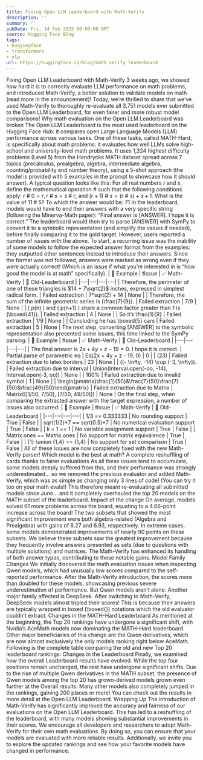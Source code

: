 ```yaml
---
title: Fixing Open LLM Leaderboard with Math-Verify
description: ''
summary: ''
pubDate: Fri, 14 Feb 2025 00:00:00 GMT
source: Hugging Face Blog
tags:
- huggingface
- transformers
- nlp
url: https://huggingface.co/blog/math_verify_leaderboard
---
```


Fixing Open LLM Leaderboard with Math-Verify
3 weeks ago, we showed how hard it is to correctly evaluate LLM performance on math problems, and introduced Math-Verify, a better solution to validate models on math (read more in the announcement)!
Today, we’re thrilled to share that we’ve used Math-Verify to thoroughly re-evaluate all 3,751 models ever submitted to the Open LLM Leaderboard, for even fairer and more robust model comparisons!
Why math evaluation on the Open LLM Leaderboard was broken
The Open LLM Leaderboard is the most used leaderboard on the Hugging Face Hub: it compares open Large Language Models (LLM) performance across various tasks. One of these tasks, called MATH-Hard, is specifically about math problems: it evaluates how well LLMs solve high-school and university-level math problems. It uses 1,324 highest difficulty problems (Level 5) from the Hendrycks MATH dataset spread across 7 topics (precalculus, prealgebra, algebra, intermediate algebra, counting/probability and number theory), using a 5-shot approach (the model is provided with 5 examples in the prompt to showcase how it should answer).
A typical question looks like this:
For all real numbers $r$ and $s$, define the mathematical operation $\#$ such that the following conditions apply: $r\ \#\ 0 = r, r\ \#\ s = s\ \#\ r$, and $(r + 1)\ \#\ s = (r\ \#\ s) + s + 1$. What is the value of $11\ \#\ 5$?
To which the answer would be:
71
In the leaderboard, models would have to end their answers with a very specific string (following the Minerva-Math paper):
“Final answer is [ANSWER]. I hope it is correct.”
The leaderboard would then try to parse [ANSWER]
with SymPy to convert it to a symbolic representation (and simplify the values if needed), before finally comparing it to the gold target.
However, users reported a number of issues with the above.
To start, a recurring issue was the inability of some models to follow the expected answer format from the examples: they outputted other sentences instead to introduce their answers. Since the format was not followed, answers were marked as wrong even if they were actually correct! (Which is an issue if what you’re interested in is “how good the model is at math” specifically).
| 📄 Example | ❗️Issue | ✅ Math-Verify | 🛑 Old-Leaderboard |
|---|---|---|---|
| Therefore, the perimeter of one of these triangles is $14 + 7\sqrt{2}$ inches, expressed in simplest radical form. | Failed extraction | 7*sqrt(2) + 14 |
None |
| Therefore, the sum of the infinite geometric series is (\frac{7}{9}). | Failed extraction | 7/9 |
None |
| ( p(n) ) and ( p(n+1) ) share a common factor greater than 1 is (\boxed{41}). | Failed extraction | 4 |
None |
| So it’s \frac{1}{9} | Failed extraction | 1/9 |
None |
| Concluding he has \boxed{5} cars | Failed extraction | 5 |
None |
The next step, converting [ANSWER]
to the symbolic representation also presented some issues, this time linked to the SymPy parsing:
| 📄 Example | ❗️Issue | ✅ Math-Verify | 🛑 Old-Leaderboard |
|---|---|---|---|
| The final answer is $2x + 4y + z - 19 = 0$. I hope it is correct. | Partial parse of parametric eq | Eq(2x + 4y + z - 19, 0) | 0 |
| (23) | Failed extraction due to latex borders | 23 |
None |
| ((- \infty, -14) \cup (-3, \infty)). | Failed extraction due to interval | Union(Interval.open(-oo, -14), Interval.open(-3, oo)) | None |
| 100% | Failed extraction due to invalid symbol | 1 |
None |
| \begin{pmatrix}\frac{1}{50}&\frac{7}{50}\frac{7}{50}&\frac{49}{50}\end{pmatrix} | Failed extraction due to Matrix | Matrix([[1/50, 7/50], [7/50, 49/50]]) | None |
On the final step, when comparing the extracted answer with the target expression, a number of issues also occurred:
| 📄 Example | ❗️Issue | ✅ Math-Verify | 🛑 Old-Leaderboard |
|---|---|---|---|
| 1/3 == 0.333333 | No rounding support | True | False |
| sqrt(1/2)*7 == sqrt(0.5)*7 | No numerical evaluation support | True | False |
| k = 1 == 1 | No variable assignment support | True | False |
| Matrix.ones == Matrix.ones | No support for matrix equivalence | True | False |
| {1} \union {1,4} == {1,4} | No support for set comparison | True | False |
All of these issues are now completely fixed with the new Math-Verify parser!
Which model is the best at math? A complete reshuffling of cards thanks to fairer evaluations
As all these issues tend to accumulate, some models deeply suffered from this, and their performance was strongly underestimated… so we removed the previous evaluator and added Math-Verify, which was as simple as changing only 3 lines of code! (You can try it too on your math evals!)
This therefore meant re-evaluating all submitted models since June… and it completely overhauled the top 20 models on the MATH subset of the leaderboard.
Impact of the change
On average, models solved 61 more problems across the board, equating to a 4.66-point increase across the board!
The two subsets that showed the most significant improvement were both algebra-related (Algebra and Prealgebra) with gains of 8.27 and 6.93, respectively. In extreme cases, some models demonstrated improvements of nearly 90 points on these subsets. We believe these subsets saw the greatest improvement because they frequently involve answers presented as sets (due to questions with multiple solutions) and matrices. The Math-Verify has enhanced its handling of both answer types, contributing to these notable gains.
Model Family Changes
We initially discovered the math evaluation issues when inspecting Qwen models, which had unusually low scores compared to the self-reported performance. After the Math-Verify introduction, the scores more than doubled for these models, showcasing previous severe underestimation of performance.
But Qwen models aren’t alone. Another major family affected is DeepSeek. After switching to Math-Verify, DeepSeek models almost tripled their scores! This is because their answers are typically wrapped in boxed (\boxed{})
notations which the old evaluator couldn’t extract.
Changes in the MATH-Hard Leaderboard
As mentioned at the beginning, the Top 20 rankings have undergone a significant shift, with Nvidia’s AceMath models now dominating the MATH-Hard leaderboard. Other major beneficiaries of this change are the Qwen derivatives, which are now almost exclusively the only models ranking right below AceMath. Following is the complete table comparing the old and new Top 20 leaderboard rankings:
Changes in the Leaderboard
Finally, we examined how the overall Leaderboard results have evolved. While the top four positions remain unchanged, the rest have undergone significant shifts. Due to the rise of multiple Qwen derivatives in the MATH subset, the presence of Qwen models among the top 20 has grown-derived models grown even further at the Overall results.
Many other models also completely jumped in the rankings, gaining 200 places or more! You can check out the results in more detail at the Open LLM Leaderboard.
Wrapping Up
The introduction of Math-Verify has significantly improved the accuracy and fairness of our evaluations on the Open LLM Leaderboard. This has led to a reshuffling of the leaderboard, with many models showing substantial improvements in their scores.
We encourage all developers and researchers to adopt Math-Verify for their own math evaluations. By doing so, you can ensure that your models are evaluated with more reliable results. Additionally, we invite you to explore the updated rankings and see how your favorite models have changed in performance.